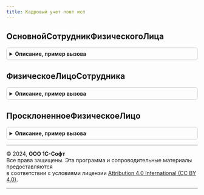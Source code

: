 ```yaml
---
title: Кадровый учет повт исп
---
```



## ОсновнойСотрудникФизическогоЛица
<details style="margin: 1em 0; padding: 0.5em; border: 1px solid #ccc; border-radius: 6px;">

<summary style="font-weight: bold; cursor: pointer;">Описание, пример вызова</summary>

```bsl

Функция ОсновнойСотрудникФизическогоЛица(ФизическоеЛицо, Организация, Период) Экспорт
```

Пример вызова
```bsl
Результат = КадровыйУчетПовтИсп.ОсновнойСотрудникФизическогоЛица(ФизическоеЛицо, Организация, Период) 
```
</details>

## ФизическоеЛицоСотрудника
<details style="margin: 1em 0; padding: 0.5em; border: 1px solid #ccc; border-radius: 6px;">

<summary style="font-weight: bold; cursor: pointer;">Описание, пример вызова</summary>

```bsl

Функция ФизическоеЛицоСотрудника(Сотрудник) Экспорт
```

Пример вызова
```bsl
Результат = КадровыйУчетПовтИсп.ФизическоеЛицоСотрудника(Сотрудник) 
```
</details>

## ПросклоненноеФизическоеЛицо
<details style="margin: 1em 0; padding: 0.5em; border: 1px solid #ccc; border-radius: 6px;">

<summary style="font-weight: bold; cursor: pointer;">Описание, пример вызова</summary>

```bsl

Функция ПросклоненноеФизическоеЛицо(ФизическоеЛицо, Падеж) Экспорт
```

Пример вызова
```bsl
Результат = КадровыйУчетПовтИсп.ПросклоненноеФизическоеЛицо(ФизическоеЛицо, Падеж) 
```
</details>

---

© 2024, **ООО 1С-Софт**  
Все права защищены. Эта программа и сопроводительные материалы предоставляются  
в соответствии с условиями лицензии [Attribution 4.0 International (CC BY 4.0)](https://creativecommons.org/licenses/by/4.0/legalcode).

---
